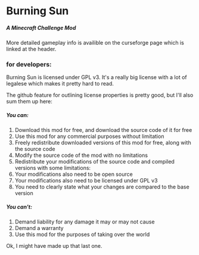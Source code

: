 # Burning Sun
##### A Minecraft Challenge Mod

More detailed gameplay info is availible on the curseforge page which is linked at the header.

### for developers:

Burning Sun is licensed under GPL v3.  It's a really big license with a lot of legalese which makes it pretty hard to read.

The github feature for outlining license properties is pretty good, but I'll also sum them up here:

##### You can:
1. Download this mod for free, and download the source code of it for free
2. Use this mod for any commercial purposes without limitation
3. Freely redistribute downloaded versions of this mod for free, along with the source code
4. Modify the source code of the mod with no limitations
5. Redistribute your modifications of the source code and compiled versions with some limitations:
  1. Your modifications also need to be open source
  2. Your modifications also need to be licensed under GPL v3
  3. You need to clearly state what your changes are compared to the base version

##### You can't:
1. Demand liability for any damage it may or may not cause
2. Demand a warranty
3. Use this mod for the purposes of taking over the world

Ok, I might have made up that last one.